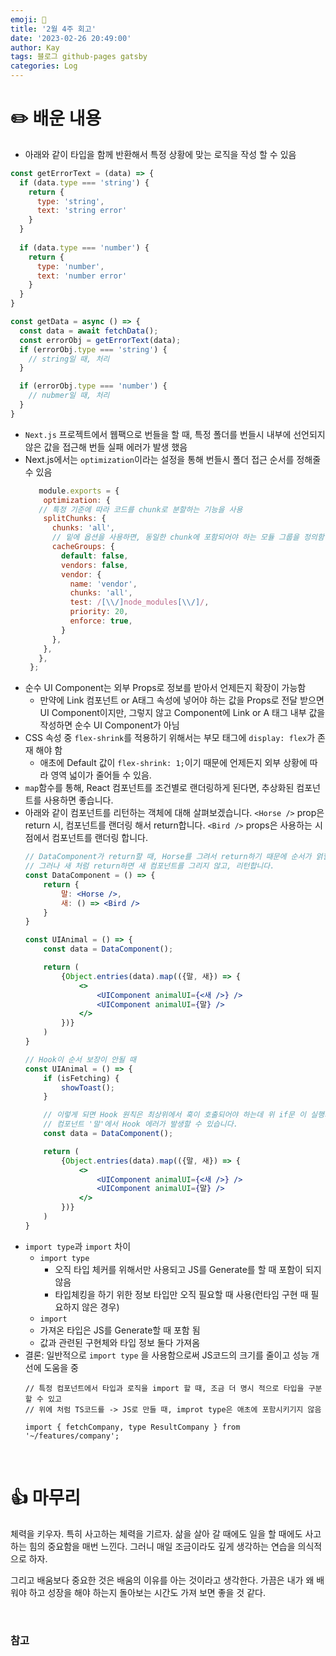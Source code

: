 ```yaml
---
emoji: 👋
title: '2월 4주 회고'
date: '2023-02-26 20:49:00'
author: Kay
tags: 블로그 github-pages gatsby
categories: Log
---
```


# ✏️ 배운 내용
- 아래와 같이 타입을 함께 반환해서 특정 상황에 맞는 로직을 작성 할 수 있음

```jsx
const getErrorText = (data) => {
  if (data.type === 'string') {
    return {
      type: 'string',
      text: 'string error'
    }
  }
  
  if (data.type === 'number') {
    return {
      type: 'number',
      text: 'number error'
    }
  }
}

const getData = async () => {
  const data = await fetchData();
  const errorObj = getErrorText(data);
  if (errorObj.type === 'string') {
    // string일 때, 처리
  }

  if (errorObj.type === 'number') {
    // nubmer일 때, 처리
  }
}
```
- `Next.js` 프로젝트에서 웹팩으로 번들을 할 때, 특정 폴더를 번들시 내부에 선언되지 않은 값을 접근해 번들 실패 에러가 발생 했음
- Next.js에서는 `optimization`이라는 설정을 통해 번들시 폴더 접근 순서를 정해줄 수 있음
  ```jsx
     module.exports = {
      optimization: {
     // 특정 기준에 따라 코드를 chunk로 분할하는 기능을 사용
      splitChunks: { 
        chunks: 'all',
        // 밑에 옵션을 사용하면, 동일한 chunk에 포함되어야 하는 모듈 그룹을 정의함
        cacheGroups: {
          default: false,
          vendors: false,
          vendor: {
            name: 'vendor',
            chunks: 'all',
            test: /[\\/]node_modules[\\/]/,
            priority: 20,
            enforce: true,
          }
        },
      },
     },
   };
  ```
- 순수 UI Component는 외부 Props로 정보를 받아서 언제든지 확장이 가능함
  - 만약에 Link 컴포넌트 or A태그 속성에 넣어야 하는 값을 Props로 전달 받으면 UI Component이지만, 그렇지 않고 Component에 Link or A 태그 내부 값을 작성하면 순수 UI Component가 아님
- CSS 속성 중 `flex-shrink`를 적용하기 위해서는 부모 태그에 `display: flex`가 존재 해야 함
  - 애초에 Default 값이 `flex-shrink: 1;`이기 때문에 언제든지 외부 상황에 따라 영역 넓이가 줄어들 수 있음. 
- `map`함수를 통해, React 컴포넌트를 조건별로 랜더링하게 된다면, 추상화된 컴포넌트를 사용하면 좋습니다.
- 아래와 같이 컴포넌트를 리턴하는 객체에 대해 살펴보겠습니다. `<Horse />` prop은 return 시, 컴포넌트를 랜더링 해서 return합니다. `<Bird />` props은 사용하는 시점에서 컴포넌트를 랜더링 합니다.
    ```jsx
    // DataComponent가 return할 때, Horse를 그려서 return하기 때문에 순서가 얽힐 수 있습니다.
    // 그러나 새 처럼 return하면 새 컴포넌트를 그리지 않고, 리턴합니다.
    const DataComponent = () => {
        return {
            말: <Horse />,
            새: () => <Bird /> 
        }
    }
    
    const UIAnimal = () => {
        const data = DataComponent();
    
        return (
            {Object.entries(data).map(({말, 새}) => {
                <>
                    <UIComponent animalUI={<새 />} />
                    <UIComponent animalUI={말} />
                </>
            })}
        )
    }
    
    // Hook이 순서 보장이 안될 때
    const UIAnimal = () => {
        if (isFetching) {
            showToast();		
        }
    
        // 이렇게 되면 Hook 원칙은 최상위에서 훅이 호출되어야 하는데 위 if문 이 실행되기 때문에
        // 컴포넌트 '말'에서 Hook 에러가 발생할 수 있습니다.
        const data = DataComponent();
    
        return (
            {Object.entries(data).map(({말, 새}) => {
                <>
                    <UIComponent animalUI={<새 />} />
                    <UIComponent animalUI={말} />
                </>
            })}
        )
    }
    ```
- `import type`과 `import` 차이
  - `import type`
    - 오직 타입 체커를 위해서만 사용되고 JS를 Generate를 할 때 포함이 되지 않음
    - 타입체킹을 하기 위한 정보 타입만 오직 필요할 때 사용(런타임 구현 때 필요하지 않은 경우)
  - `import`
  - 가져온 타입은 JS를 Generate할 때 포함 됨
  - 값과 관련된 구현체와 타입 정보 둘다 가져옴
- 결론: 일반적으로 `import type` 을 사용함으로써 JS코드의 크기를 줄이고 성능 개선에 도움을 중
  ```tsx
  // 특정 컴포넌트에서 타입과 로직을 import 할 때, 조금 더 명시 적으로 타입을 구분 할 수 있고
  // 위에 처럼 TS코드를 -> JS로 만들 때, improt type은 애초에 포함시키기지 않음
  
  import { fetchCompany, type ResultCompany } from '~/features/company';
  ```
<br>

# 👍 마무리
체력을 키우자. 특히 사고하는 체력을 기르자. 삶을 살아 갈 때에도 일을 할 때에도 사고하는 힘의 중요함을 매번 느낀다. 그러니 매일 조금이라도 깊게 생각하는 연습을
의식적으로 하자. 

그리고 배움보다 중요한 것은 배움의 이유를 아는 것이라고 생각한다. 가끔은 내가 왜 배워야 하고 성장을 해야 하는지 돌아보는 시간도 가져 보면 좋을 것 같다.

<br>

### 참고

```toc
```
